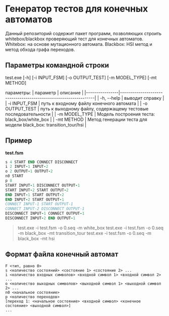 
# Генератор тестов для конечных автоматов
Данный репозиторий содержит пакет программ, позволяющих строить whitebox/blackbox проверяющий тест для конечных автоматов.
Whitebox: на основе мутационного автомата.
Blackbox: HSI метод и метод обхода графа переходов.

## Параметры командной строки

test.exe [-h] [-i INPUT_FSM] [-o OUTPUT_TEST] [-m MODEL_TYPE] [-mt METHOD]

параметры:
| параметр       | описание                                                        |
|----------------|-----------------------------------------------------------------|
| -h, --help     | выводит справку                                                 |
| -i INPUT_FSM   | путь к входному файлу конечного автомата                        |
| -o OUTPUT_TEST | путь к выходному файлу, содержащему тестовые последовательности |
| -m MODEL_TYPE  | Модель построения теста: black_box/white_box                    |
| -mt METHOD     | Метод генерации теста для модели black_box: transition_tour/hsi |

## Пример
**test.fsm**
```F 0
s 4 START END CONNECT DISCONNECT
i 2 INPUT-1 INPUT-2
o 2 OUTPUT-1 OUTPUT-2
n0 START
p 8
START INPUT-1 DISCONNECT OUTPUT-1
START INPUT-2 START OUTPUT-2
END INPUT-1 START OUTPUT-2
END INPUT-2 START OUTPUT-1
CONNECT INPUT-1 START OUTPUT-1
CONNECT INPUT-2 DISCONNECT OUTPUT-1
DISCONNECT INPUT-1 CONNECT OUTPUT-1
DISCONNECT INPUT-2 END OUTPUT-1
```


> test.exe -i test.fsm -o 0.seq -m white_box
test.exe -i test.fsm -o 0.seq -m black_box -mt transition_tour
test.exe -i test.fsm -o 0.seq -m black_box -mt hsi

## Формат файла конечный автомат
    F <тип, равно 0>
    s <количество состояний> <состояние 1> <состояние 2> ...
    i <количество входных символов> <входной символ 1> <входной символ 2> ...
    o <количество выходных символов> <выходной символ 1> <выходной символ 2> ...
    n0 <начальное состояние>
    p <количество переходов>
    [переход 1: <начальное состояние> <входной символ> <конечное состояние> <выходной символ>]
    ...
